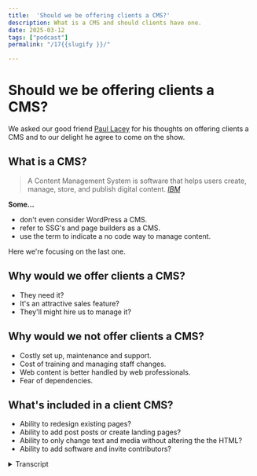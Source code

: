 ```yaml
---
title:  'Should we be offering clients a CMS?'
description: What is a CMS and should clients have one.
date: 2025-03-12
tags: ["podcast"]
permalink: "/17{{slugify }}/"

---
```


 # Should we be offering clients a CMS?

We asked our good friend [Paul Lacey](https://paullacey.digital/) for his thoughts on offering clients a CMS and to our delight he agree to come on the show.

## What is a CMS?

<blockquote>A Content Management System is software that helps users create, manage, store, and publish digital content.
<cite><a href="https://www.ibm.com/think/topics/content-management-system">IBM</a> </cite> </blockquote>

**Some...**

 - don't even consider WordPress a CMS.
 - refer to SSG's and page builders as a CMS.
 - use the term to indicate a no code way to manage content.

Here we're focusing on the last one.


 ##  Why would we offer clients a CMS?

 - They need it?
 - It's an attractive sales feature?
 - They'll might hire us to manage it?

  ##  Why would we not offer clients a CMS?

  - Costly set up, maintenance and support.
  - Cost of training and managing staff changes. 
  - Web content is better handled by web professionals.
  - Fear of dependencies.
  

  ## What's included in a client CMS?

  - Ability to redesign existing pages?
  - Ability to add post posts or create landing pages?
  - Ability to only change text and media without altering the the HTML?
  - Ability to add software and invite contributors?

  <details> 
<summary> Transcript</summary>


[00:00:06] **Nathan Wrigley:** Hello there and welcome to the No Script Show. After a couple of YouTube only episodes, we are back with an audio chat.

And for those of you who are watching the video version, you will see that we've got the first ever guest for this show. And it's Paul Lacey. Paul is a good friend of ours from the world of WordPress. He is a UK designer with experience working with agencies and will be able to help us with today's topic.

And that topic is, should we be offering clients, a CMS. A CMS, of course stands for Content Management System. Paul, thanks for joining us. How you doing? I'm doing 

[00:00:39] **Paul Lacey:** good, thank you. I'm not sure if I'm gonna help that much though. 'cause I'm probably more confused than the two of you. Oh, I think that's gonna be hard, Tom, but you, yeah, but you're right.

I do live in the world where this is. This is all going on as such. So I'm in the trenches with WordPress and CMSs and agencies and clients and all that sort of stuff, but I'm utterly confused about it all at the same time about where it's going and AI and should we be doing this? I'm definitely aware that we're, that, I mean think actually, I dunno if you know this, but yesterday was the an, the 25th anniversary of the.com boom collapse, when the stock market, collapsed and stuff.

and then obviously we've rebuilt the web from there, but I think we've still probably. Started off with some extremely bad habits compared to how the web started and, here we are 25 years later in another existential crisis. 

[00:01:40] **Nathan Wrigley:** Yeah, there certainly gonna be a lot to talk about. I should, before we get stuck into it though, firstly introduce David.

How are you doing, David? Yeah, I'm good. 

[00:01:48] **David Waumsley:** I'll just come in and say why Paul is here because I was asking Paul because we know with the, history of the kind of episodes we've done here, I've, we've all worked in WordPress and we still use WordPress, but I've recently been trying to play around with static site generators and with WordPress you get this content management system anyway, so why not offer it to clients?

So I, hit a bit of a dilemma because now I started to play with a static site generator. If I wanna offer that same thing to clients, I have to add in. So it's really made me question again whether I need to. Going forward for my clients or not. So really that's why I went to Paul, because I know he is really looking after more clients than me and has more experience, particularly with the kind of agencies I'm thinking, should I just drop that all together with the CMSs for me, even though I was a big fan and it's created a lot of work for me, I'm actually thinking it would be extra work now.

So I, that was really how you came into it. It's a, an elaborate ruse really to get you on the show, Paul, but, so I'm pleased it works, 

[00:02:57] **Nathan Wrigley:** yeah. Okay. So yeah, that's great. Paul, just give us a quick bio actually that would be quite useful. Just tell us what you're doing currently, even though it might not necessarily overlap with what you're gonna talk about.

Maybe you're in a transition period or something like that, but what are you doing right now? What kind of work do you largely have? 

[00:03:13] **Paul Lacey:** Yeah, I'm probably a relatively typical, Fairly experienced web consultant, working mostly with WordPress, and I used to have an agency, a small one, like five people or something like that.

But I'm now just me prefer it like that. And probably my balance of skills is I'm a jack of all trades as such that I'll do design work, I'll do development work, I'll do consultancy. I don't do any of the marketing stuff. So none of the SEO, none of the pay per click, none of that sort of stuff.

So I'm all about creating the website. that's where I come in. And then in terms of my balance of what my work is, I probably, if I break it down by income percentage, for instance, I would say that half of my income is looking after. Around 60 or 70 websites on WordPress care plans and just being like a janitor or a gardener, picking out the weeds for those websites as such.

I'd say then another quar, another quarter would be, retainers working for a couple of, different companies. One of them is, beaver Builder, so I help them with design work and some of that sort of stuff. And then probably the final quarter is what would've been my a hundred percent, let's say five years ago, or a bit more, which is, a client comes along and wants a website and then you take them through and they come to you and you are apparently the answer to that.

So then you say, okay, and then, and they give you money and you make website, and then there's some kind of process that happens in between that is probably completely different depending on who's doing it and whether it's an agency or freelancer. What kind of things that agency or freelancer thinks about at the time?

as for me, I'm probably just trying to meet clients where they're at and trying to help guide them. And if I can see that they're completely delusional, then I'll just walk away before the project starts. If I can see that they're open to, and that, that they, what they want to do is communicate their brand and their product or whatever it might be.

Then I know I can help them. And I know that it's probably never gonna be perfect because there's so many different variables, but I'll do my best to take them from where they think they want to go and tweak them a little bit as we go along. So I think I'm, o I'm quite good. I think at what I do, I'm not the best.

but I've, my heart's in the right place and I've got some skills, so that's probably where I'm at. 

[00:05:51] **Nathan Wrigley:** Nice. Yeah, this entire podcast really is aimed at the building bit. We don't get into the marketing or the pay click or any of that stuff. It's all about the, pixels on the page, the HTML, the CSS, the JavaScript, and and interestingly, largely moving away from A CMS.

So this is an interesting conversation. I guess maybe we should start with the whole, what even is a CMS. that's obviously a moving target because what was true 10 years ago obviously isn't true today. But can I just throw that question out there and let's just see if we can define what a CMS is?

should we, I don't know. Should I go David first? What do you think? I was just wondering if you should bring up our 

[00:06:29] **David Waumsley:** show notes here. 'cause we've got a, an existing definition on here and I can read that out, which is according to IBM, and this is similar to other definitions. A content management system is software that helps users create, manage, store, and publish digital content.

Now, under that definition, I'd probably call my computer or even my mobile, A CMS, because, it can help me do all those things. That's true. I think, and I've put some things down on the show notes here, is that. Perhaps it depends on the context, which we're CMS. So I've put a note here that some don't even consider WordPress A CMS because of how, they might compare it to other CMSs that give you more outta the box choices with your custom fields.

Some refer to the thing that I've been moving to, which is a static site generator levity in my case, or page builders as a CMS, which I guess they are, under the definition. And I think the one we're using today, which is what we're focusing on because we've become responsible for it, is, using it to indicate a no code, way to manage content.

Something that we might give to clients. 

[00:07:50] **Nathan Wrigley:** yeah. Okay. Anything to add to that, Paul? 

[00:07:54] **Paul Lacey:** yeah, I think that's a good definition. Just, it's just, you can see that. How CMS is, especially this, if we just say a word, a website, CMS, if we narrow it down to that, how there's been so many different iterations o of that over the last 20 years and you can find a problem with every different concept of how that was done.

It's funny because you can look back and see how certain things were done, let's say 10 years ago in something like WordPress and think there's such good aspects of that, but the way that you had to build it was clunky. So that, so it seems that, the focus with the CMS should be content, but in the last 20 years it's been the CMS is there, but the focus is on code, or the focus is on accessibility, or the focus is on speed, or the focus becomes on design, which is probably where we're at now, where there's too much of a design layer in mixed in with it, which is where we're the problems.

[00:08:53] **David Waumsley:** Can I ask you a question? Just at the start of this. So if you were starting afresh now, in a way, which is what I'm doing now, do you think you would be, if it wasn't already there in WordPress, do you think you would be offering clients A CMS just off the top of your head? 

[00:09:11] **Paul Lacey:** so I guess if you could, the question to me, first of all, I'd be a plumber instead.

good answer. So if you remove the financial aspect, the financial pressure, yeah. Because essentially we are where we are with how, what people want as such. So if I was looking at what people want and I needed to make hay while the sun's shining, then I would probably do something similar to what I was doing now, if, I was looking ahead, I.

I would be focusing much more on the UX side of things, the more human side of things. And I'd be also probably looking at which sectors are, rocky at the moment. So I would, I know what you've been doing, David with, static site generations. I really envious that you are able to do that.

And I do feel stuck in WordPress. I'm institutionalized into WordPress, so if I could remove all the baggage, then I would want to reevaluate everything. And I may well come back to WordPress, but probably not for everything. And I would probably be able to, look at it as a tool that did a particular job very well in the right hands.

but it's definitely hugely problematic. And, the static site generators. To me, it feels like what WordPress was like before page builders without a database, with a CF page builder type scenario and stuff like that. That's what I've seen from systems like, sta I think it's called.

I'm not sure about the one that you use, the 11 t. Yeah. And, but yeah, no, I would, I want to do things differently actually. I do want to do things differently now, but it's so difficult to get out of lane. Yeah. Because there is a constant flow of, and the demand is to do things the way that everybody else is doing them.

That's what the clients seem to want as well. Yeah. 

[00:11:18] **Nathan Wrigley:** But also, you've probably got a heritage of SEO and what have you and You paint yourself into a bit of a corner, don't you, with all of these things. Yeah. And you're not always in 

[00:11:26] **Paul Lacey:** the driving seat as well. so being a website builder.

This isn't if you're a builder or a plumber or a, going back to that sort of trade or an electrician or sparky as they would be called. the plumber comes along and, or the, sparky, the electrician comes along and will point out issues that is wrong with your house that you, that a different person needs to solve, but they'll just tell you about it.

Whereas, a builder of a house tends to hire all of those people and pull 'em all together and they're running the show as such. So I find myself a lot of the time in the, I'm, I wasn't at the beginning of the conversation. I'm brought in and I just need to do the thing that I'm being told to do and then leave, and that's me done sort of thing.

So it's nice when you're not in that situation and you are leading, somebody comes to you and they're, ready for a clean slate. They say nothing has worked. And you can say, we do need marketing people, but I can definitely help you get this framework right from the beginning. But I find that to be a rarer, thing.

And I think that a lot of those people who have that good intent as a client get guled up by a bad agency. So that's the big problem for me. I think these are just tools that are being completely misused and corrupted. yeah. 

[00:12:49] **Nathan Wrigley:** Can I just interject a couple of things? So the first thing is, your, point Paul, about being slightly jealous of David.

I think David's managed to unlock some sort of creative future in which he's not constrained by A CMS. And it doesn't matter which CMS you're using, it brings constraints. It's, it's got benefits on the one hand and it's got constraints on the other. And WordPress, just like anything else, will paint you into a corner in certain respects.

And David's painting himself in the pixels on a page. Aspect of it. he can put anything anywhere and be led by, Figma can be his best friend. He doesn't have to worry about, what it will show. He can build that. But also, David, could you just scroll back up a little bit? I want to just address something inside the CMS thing, which I think we missed, which is the, helps users and I think that's, we'll come onto it in a minute, why we would use a CMS, but I think that's one of the big things about it, about using a CMS.

It's not the managing and storing of data. 'cause they all do that. They'll all store images, they'll store text, they'll lay out, with some templating engine, how it looks. But for me. The user bit is the crucial bit. It's the fact that it comes with all of that built in the authentication layer, the multi users, the permissions and all of that.

I think that's one of the crucial bits that kind of o often gets lost. And certainly on this show we ne we never talk about that 'cause we're all about the pixels on the page. But that's one of the nice things that WordPress brings out the box. Soon as you've installed it, you've got not the best implementation, but you've got a fairly decent implementation of users and permissions and roles and all of that kind of stuff.

So I just wanted to mention that. So with that being said, shall I, move us onto the next thing? So we've, I think we've explored what A CMS is. We've all stated our, case there. And then the next question that we were gonna raise was, why would we even offer it? And I think I've maybe just opened the door with that a little bit, talking about, Clients can log in. we're all familiar with that. Ev every client on earth has used some sort of social network where you go to a login page, you type in your password and username, and you can publish content in that way. And we're all familiar with that and we can share it and, all of that kind of stuff.

So maybe that's one of the reasons, is that, yeah, I mean 

[00:15:01] **David Waumsley:** it's, whether they need it or not. And I guess this is the question I've been asking a lot. I gave it because I needed it personally to manage the content, to create the site as the person building the site and then offering that over to clients is the bit because.

I know all the bad things that can go wrong. The client, if you've set it up in the wrong way, the client can go and break things that can spoil your pay speed. SEO, responsiveness, accessibility can all get out the window. If you set this up wrong. They can even create security risks. They can even run off with something that's yours, like your licenses and a, WordPress set up and take it or invite other people in.

So I know all the things here. So it gets me back to that question, we'd offer it because they need it and yeah. I've been trying to think out with, most of my clients have come to the conclusion, the ones that I presently got, that not many of them actually need it. If I could offer that service to do the updates on their behalf, that would be a better situation from my experience.

But Paul, you've got wider experience than me with different people, so you might be able to come in with some kind of ideas where people really do need it, 

[00:16:12] **Paul Lacey:** Yeah. you're right. You're absolutely right that there's. Like a question, does somebody need it or not? And some of the clients that you've got, you've right to assume that they don't and that, the, you're like a personal trainer nutritionist for them.

And you're, making sure that their online presence is healthy and you've identified that it can live in this kind of sphere where they don't, need that as such. And I think there's always gonna be a, segment of the market where that's the right thing. And the fact that those, if people like yourself can find those clients and give them that correct solution, means that you're probably saving them like from the next website failure that they were gonna have in WordPress, but let's say WordPress or something like that, because they didn't need it, and you guided them in the right direction.

I think why would we offer a CMS, so first of all, I think, If we just get rid of like a whole load of market segments in one quick moment, massive blue chip companies will need to manage content. So they have to have CMS, they've got, intranets and gigantic websites and multiple people managing stuff.

And then you've got a news website like the BBC that clearly needs A-C-A-C-M-S because you've got journalists and content creators just publishing content there. And then I think you've got the segment that we're probably all focused on, really, which is the SME small to medium enterprise or SMB, small to medium business, which typical businesses, I don't know, let's say anything between one and 200 members of staff, let's say is a, might come into that.

And that is probably where 90% or more of our clients have come from. they're also the. The clients who are under the most threat, I think, from both sides. So they're under threat from, let's say you've got a company with a hundred people. You are under threat from market disruptors with a, team of five from one side who are extremely agile.

Then you also are under threat from the massive corporations who are looking at that. You've got, you are making some money and they wanna make that money instead of you. Why? Why should you make that money? They can do it. And so what I wouldn't really want for that SEC sector who are already under threat as such would be to Have a situation where they can't communicate anymore. Whereas the Agile people can, because they can hire you David, for instance. 

and just have you doing their website for them. And then the big corporates, they can spend whatever they like and have huge teams. And then the people in the middle are becoming less agile on the one side and on the other side, they're less able to communicate without CMS.

So to me, kinda and, it, the problem is it's just been done so badly for that sector. I feel sorry for that sector that, agencies, especially agencies. 'cause I see a lot of agencies and I see it, I, and I'll, talk about this in a minute, just the trend of. Dumbing down what the agency is offering and hiring, very young untrained people who are full of energy, but they are just trying to pay for their car insurance while they're living with their parents still.

And they'll do anything 'cause they need that money. But I think that, those SMBs and SMEs in the middle, those are the people who are struggling the most probably to be unique and get their voice out. And the CMS is a way that they can do that on the internet, on the web. 

So that's why they need it.

The problem is, I think, as I say, the way that most of, the way that I'm seeing it implemented by agencies and freelancers is super problematic. And then also you get the other side that those SMEs often have kind of dictatorial type CEOs or. Heads of departments who are, even if they got the right person to hire, they decide that they're gonna power trip that person or that agency and just get them to magpie or copy something that they've seen one of their competitors do.

So you have all these terrible forces working against the SMEs, I think. And so I dunno where we go from there, but I think that's why I think they need them because you can't, if you take it away from them, then you've taken away the opportunity for them to do it. So really I would prefer that they have a CMS, but the entire sector becomes better educated on what, how they should be using that tool.

Because a tool like WordPress is a design tool and a CMS now. So it's both, and a lead capture tool. It's doing everything and, that's probably where the problem is that I. The, you have lots of smaller agencies as well offering cheap solutions and lying about what the result of using these cheap solutions is gonna be.

So there's, I think it's, I don't really like the term disinformation, but I think there's, it's, we're full, of that, that in this sector. Yeah. That's a big problem. 

[00:21:34] **Nathan Wrigley:** David, can I ask, because you've obviously stepped away from doing a CMS, what are the things that you, that, that have be called your calling into question?

So we're not moving on to why not to offer, but it's somewhere in between. what are the things that you, have questioned more recently about the need for A CMS? 'cause I know in my case, a lot of the use of A CMS was really. Came down to my convenience. It was a tool that I understood. I could implement it with one click of a button.

there's hosting companies that you just press one button and look, there's WordPress. We had amazing tools like, page builders and things, which allowed me to just forget about HDML and CSS and become de-skilled in that way. plugins that whole architecture plugins, that meant that, if it's been, if it can, be done, probably somebody's done it and I didn't have to worry about that.

why, are you dissuaded recently? So it's not the what, why do we not offer it? But just what are the things that you've called into Question. 

[00:22:33] **David Waumsley:** it's, with a lot of my clients, I've never really thought about the process of when the people who are updating the content themselves on their own, that staff changes.

And there's usually nothing in place for when that happens. So you might train somebody for the first time to manage their own CMS. But as Paul was talking, I think I need to throw this in. It reminded me that. When I'm saying, not offering clients, a CMS, what's the reason why we might offer it?

In effect, I still am offering them a CMS. So the recent site I've done is You are the cms. Yeah. but yes, but actually 11 T has been the cms, which is replicating what I would've done in WordPress for a blog. So I have content managed the, layout of their content in an easy way. They've got it.

The only difference in this case is I haven't given them access to it. You're the gatekeeper in a No. so in a way, my, my own question is a bit of a silly one because effectively I have given the clients a CMS. What I haven't done is offer them a no code way to interact with it. 

[00:23:46] **Nathan Wrigley:** There's no URL where they can log in.

It's more sending David an email with the new content that we want to be. Yeah. So I 

[00:23:52] **David Waumsley:** have to update it, which is, so yeah, my, I, guess my concern, which I'll, I mean I did put some bullet points in here is, but that if you are trying to set up a CMS is that, it can be, WordPress makes this easy.

It can be costly to set up, and then you have to maintain the thing, which is an extra cost and you have to support it. You have to make sure that it's updated and secure. And then the issue that I've run into before is the kind of extra cost in training somebody to be able to use the CMS that you've set up, assuming that we're setting it up for them to use in a sort of no code way, and then manage those staff changes.

And that, this big argument that I've seen a lot in the WordPress space recently, which is seems ironic to me, is that argument that is well. you shouldn't be giving clients any access to WordPress. That's for you to do. You use it for this one? This would only be handled by web professionals.

Anything going on the web needs somebody who's trained to understand SEO, the consequences of it to know. And I do think, there is, there's that fear of dependencies is a reason why not to offer it. You're dependent on the CMS that you've set up. If you can do it yourself manually, but, 

[00:25:06] **Nathan Wrigley:** Yeah, that's definitely a hot topic at the moment, isn't it? The idea of becoming a professional again, because I wonder if people feel their cake is being eaten by the platform itself, if it's so easy to use. Why do we need a professional? I, what you've done in gatekeeping, your access in that you've inoculated yourself from the, the clients basically, they're either gonna move away from you or keep going with you, and there's much less, we can do this blog post ourselves.

We can, add a page here and a page there and what have you. Everything has to go through you. So I think, I know that you are not doing it for those cynical reasons, but I think there is something quite neat about that model. I think it's quite nice. 

[00:25:47] **David Waumsley:** Yeah, it's a, it's one that I've still got to test that and that really, because what I've had to do is, I've had to say in the same way that Paul has already said like 50% of his kind of income is through managing and hosting ing after these things.

That was really, that was going to be my passive income. It didn't turn out to be quite so passive 'cause you had to keep updating it all the time. Now what I'm trying to do is, a way of avoid is, some of the issues I have by giving the client a code free access to the website is to say, okay, I still need the retainer.

You still need me to be around. so what I'm gonna do is charge you pretty much the same as what I did if it was WordPress. I don't have to do the security and the updates that went with it. I don't have to pay the same for the hosted. So what I'm going to supplement that with is the fact that I will do your updates as part of that.

So I will go put the code up when you need those updates. But it's untested at the moment because I don't know. I don't know if somebody might just see that as a way of abusing it, and every day they want a new update on their website because I've offered this as part of their yearly package. 

[00:26:55] **Nathan Wrigley:** It's interesting.

the honest truth from my experience anyway was that most clients that wanted a blog or some kind of functionality like that basically wanted it on paper only. they had this idea that they were gonna write this incredibly influential and powerful blog, and you go back two years later and there's the first post which was published exactly two years earlier, and then nothing got added in after that.

yeah. It's interesting. just on the last bullet point there, you've got under the, why would we not offer Clients to CMS? You've got fear of dependencies, and we spoke about this in a previous episode. My position was a little bit like, haven't you just swapped one set of dependencies for another though?

So instead of WordPress, you've got 11. Exactly. so you've not entirely, inoculated yourself against that, but it's definitely different. No, it's a different dependency 

[00:27:44] **David Waumsley:** in the sense that, Your dependency on something that's live and dynamic. Yeah. It means that your site can break. Yeah. Where when it's on a static, it's, already there.

So if 11 D disappears, actually the site isn't gonna, the site is still there. That's a good point. And you'll just have to replace it. So it's a site you have lessened your dependency, if you like, or, the impact of having a dependency. Yeah. 

[00:28:08] **Nathan Wrigley:** And it's a single dependency as well. Whereas WordPress tends to be a dependency itself and then a series of other dependencies called plugins, which you've obviously got to then maintain and what have you.

okay. Interesting trade offs. Are we ready to move on? Are we gonna move on to the, what's included in a client cs? yeah, that's, no, I think Paul wants to chime in. No, 

[00:28:29] **Paul Lacey:** it was just making me think. 'cause I, a lot of my clients in that last 25% of work that I do wear is.

Building websites for people are agencies, but I don't really have any clients anymore that are a design agency or a web agency. They tend to be a marketing agency. So the website will just be one part of a wider solution. But, so it's feels like where you put the gatekeeper as such.

'cause they tend to be the gatekeeper for their client and they are gatekeeping all aspects of the online stuff. the pay per click, the SEO, the website content, the blogging. So I'm thinking about one particular agency that I do a lot of stuff for, and they tend to roll out the same solution for this particular niche and they will write the blog posts for the client.

One or two of those clients wanna do it themselves, but it's rare actually. but they'll also be doing the SEO quite heavily. They'll also be doing, analytical things and. Putting kind of popups in different places and then creating sudden out of nowhere, webinar pages or sign up for a brochure pages.

They're constantly creating new landing pages. Not necessarily that they're doing it particularly like really well. For instance, a lot of the time, like for instance, if they gave me every, and I tend to hand over a, solution to them that they then do that. And I know that when I see them creating the landing pages, in my humble opinion, I could have done the landing pages that they tend to then go after I have left the scene much better than they have.

And that's probably, that's because they're not, they're doing everything. They're doing landing pages, SEO, all sorts of things, and they, just haven't read, Yakob, Nielsen's books for instance. They're literally straight out of college or apprenticeship. Yes. And they're just learning.

They're just doing what they're told as such, or copying other things that they've seen on the internet. but I, with how you are doing it, David, you become the gatekeeper as such. I know for a fact that wouldn't work with any of those clients unless there was some change to how it was done.

Because the changing of the content is, let's say just one quarter of the things that they're managing and they're doing SEO on the site, they're doing AdWords, they're creating, they're optimizing landing pages to get a better score on the pay per click so that the cost of the pay per click goes down.

There's so many different aspects that seem to be, going on a search with some of those, whereas I have other clients that would fit. the concept that you are talking about, David, really perfectly, I even have two clients that I've got in my mind that do the same thing. That one would be perfect for how you do it and one would be simply not work.

And that's simply because one of those clients has an internal marketing team. And they're cons and they're more sales focused, even though they essentially have the same product. The other client has the product but is more of an advocate for the concept of the product. And then so, for instance, I remember years ago Tesco is a, big supermarket and they started selling insurance.

I used to work for a dog magazine, online dog magazine at the time. This is going back over 20 years. And they wouldn't advertise in our dog magazine. they were more interested in writing an article for the dog magazine that just, I. Educated con people who had dogs that insurance was a good idea and then they were confident that people would find them as such.

And whereas the other client that I'm talking about that as the marketing person is getting ads here, doing landing pages here and, is just, and, they, and one of those people, pays me 75 pounds a month and the ever pays me 400 and the one who pays me 400 is the one that is doing more stuff themselves that needs me to help them.

Interesting. Whereas the other person who's paying 75 is. Paying for these problems as such, they're paying for the fact that the website is in WordPress and needs security patches and stuff like that. So that's in a way where I envy David's position and think, I wish I could have given them that solution, but I don't know how to do it.

[00:32:47] **David Waumsley:** Paul, what you said really, made me think again about the page. So I'm thinking about the pages in its entirety, but you've just made me realize that page could have different people who need to be involved in that page, say in the metadata for, for just the SEO or maybe even for adding in ads.

they need to add because they've got some sort of campaign. I haven't really thought about it. The thing that I. What's mostly thinking is that even when it comes to a blog post, which is a fairly easy thing to do in say something like WordPress, now as I've learned a little bit more about the Semantic web, there are lots of things that can go in that blog post that I would mark up better than the client because it's just not available to put things in the correct tags, say a blog quote to be in there and the citation under the site.

Those kind of things, even the way that you might, add in numbers or whether you'd use an ordered or a numbered list, all that kind of semantic stuff is stuff that I've taken care of. So really, you've made me think about, yeah, it probably wouldn't work even for some of my existing clients for me to say, okay, I'll do it all for you, because they will just need to be in two different 

[00:33:56] **Nathan Wrigley:** aspects of the same page.

Yeah, you've definitely honed down on a type of client that it works for though, haven't you? Yeah. So it definitely, it works in the scenario that you've described, but in the wider world, the scenario that Paul's describing, I don't know, SME or something like that. Yeah. It's not really up for negotiation, isn't it?

The, fact that it's David, I know. No. Okay. Interesting. 

[00:34:16] **Paul Lacey:** I think it might be solvable. it is just the, tide is so powerful with WordPress at the moment, I think. Yeah. And which might not be the case forever because I. It is WordPress is rather self emulating at the moment to a certain extent.

How, how much damage happens from what's going on with WordPress, is left to be decided as such. But, a few things. First of all, I think looking at the future, the way that I'm describing people want things to be done. I don't think that is actually sustainable. I don't think that will survive AI properly.

I don't think, I, don't mean like AI building websites. AI being the way that people inquire about information. And when instead of googling now, people will type something into an AI tool and then it will present almost like a custom made. Content, which includes bits of stuff from other people's websites and citations and videos and that sort of thing, and this kind of total mess of how, let's say agencies I find are doing it with WordPress where the, all the tools are in that one tool I don't think will survive because I don't think that semantically it's good enough.

And David, what you are talking about when you've got these blog posts and that you can properly on behalf of that client semantically structure that in the correct way. And let's say even tag on to regular editorial, semantically connected advert type things and marketing things that then get pulled in.

So if you are looking for a new bathroom designer or something, then yes it can then the AI tool in the future might go out and grab that information, about what you want. But it might also semantically know to pull along with it, these particular providers. That have correctly semantically described their tool outside of things like AdWords and Google AdWords and stuff like that.

And I think it is fixable because it's just a case of it's, let's say if we take SEO and doing meta tags and stuff like that, and David, you don't want to be doing that because some other SEO person is just constantly hassling you every day to change stuff. It surely is fixable that there is some kind of script, an external tool that just gets slotted into the header of the head tag of your static websites.

And he is able to do that as a kind of headless way of injecting a SEO stuff into pages. Yes. Yeah. I'm sure that's a thing. So I don't think that any of the things that are a concern in the way you are wanting to do it, David, is, not unsolvable. I think the biggest unsolvable part of it is this kind of, the direction of travel.

And but, I think we were talking earlier about just general society before the call about will, at some point everybody say we've had enough and we're pulling ourselves out of the matrix. And I think at some point having seen SME businesses getting, finding it harder and harder to succeed on the internet at some point.

that's gonna, that's gonna implode and get to a point where change is forced and people are saying, why isn't this working for us? We're going to an agency. They're telling us that this is how we should do it, and we are not getting the results we need. What are we doing wrong? And then slowly people will start, realizing that every aspect that, of the thing that this company wants to do online needs to be done much more professionally.

So the blog needs to be added professionally. The blog needs to have semantics. The SEO needs to have a proper strategy and that these things shouldn't be constrained by. They all have to live in WordPress or Jula, or Drupal. They different professionals who are all good at what they do, have their tool that isn't constrained to one platform.

I think that's where it has to be in the future. so I think, I wouldn't say. give up on what you're doing there because that's why I'm saying I'm envious that it feels like you are in the right direction. You're just, and I've always felt this way about you, David, that you've always been ahead of the curve, even though you won't perhaps think that you are, whether it's page builders, genesis in WordPress or something, you're always, ahead and being a thought leader on these things.

So when I see you talking about this stuff, it makes me think I need to listen to what you're saying because it'll probably be reality sooner than we know. 

[00:38:54] **David Waumsley:** so that's so kind. I'm sorry. I You're the right different 

[00:38:58] **Paul Lacey:** David. I was thinking of somebody else. Absolutely. I didn't recognize I was 

[00:39:01] **Nathan Wrigley:** questioning every word of that last paragraph.

Honest, but 

[00:39:04] **Paul Lacey:** you know what I'm saying. Yeah. you are thinking outside the box when people like me are stuck in the trenches and just trying to get some sleep and survive the next day and see whether, see where the direction of travel is, and then aligning myself to that and doing my best.

But you are thinking outside the box and you've dragged yourself out of that and saying, I, I'm now thinking intellectually about how this should be done. there's an aspect of your lifestyle that wants to contribute to that as well. But I think you are not constrained in the same way.

An agency with let's say 20 staff who's struggling to, pay the staff bill, they've forced themselves into bad practice. unfortunately, 

[00:39:47] **David Waumsley:** you said something that I thought was fascinating in that really, 'cause it just made me think, maybe I'm misreading it, but it sounded like you people needed a content management 'cause they needed to keep changing their content because they needed to appease Google and send more traffic to their site.

So you almost get into this cycle. Is that kind of a truth of it? They feel like they need to be constantly changing the content, perhaps more than they actually need to do. If they may be did less of that and did it better, it might be just as successful. 

[00:40:21] **Paul Lacey:** It's probably also a numbers game to a certain extent that yeah, there is just not enough people with the skills that you will now have to make all the websites that need to be made just in that one sector alone of SMEs, There just simply isn't the, knowledge and the training. So for the time being, the, while people still want to make a brochure site that is lead generating. the only way to meet that demand is to have people who are semi-skilled, yeah. Taking control of these tools like WordPress and pushing out solutions on mass and trying to make that be done cheaper.

So I wonder, it makes me wonder in the future that this problem gets solved with ai whereby we, where the, this current design layer that we've, I think we're stuck in, we have this design layer, which is page builders have en enabled everybody to be a designer. The products themselves tell the end users that they, Hey, you got this, you can do this, use our templates or, whatever.

And Then it creates like a false sense of security that this is all doable. And really, this, we're talking CMS content management system. So I think it has to go back some point to content being the important thing created semantically using, as little dependency, a small amount of security, problems as possible.

And that at some point you'll just use some kind of device to query the internet. And you will need to be able to define that probably through a professional who now is no longer just stuck moving pixels around the screen, but he's taking an equivalent of a blog post. And let's move that to a landing page.

Let's take a blog post and move that to a landing page, right? And say, okay, here's a landing page. here is my most important message. this is the priority of my landing page. And then you are guided through the process of ensuring that you create a semantically correct landing page.

That only has a certain way of presenting itself on the tool that you use to query the internet. So there isn't any more kind of, should we have a red button or a purple button or something like that? You put the brand JSO file into it. I don't want to talk, talk like I'm talking about Gutenberg here, there'd be like a brand js o file that these tools have, and then it'll be a case of semantically presenting your content to something that becomes, again, a content management system.

The only problem with that is it feels like we are then talking about tools that are created by Facebook and these gigantic, yeah. It's also, what we probably need in the future, ideally, which is what I imagine that the W three C will be moving or advocating for would be tools that allow you to create.

Content that is static and security doesn't, isn't a problem. But somehow that we are encouraged to create this semantic content without the big corporations being the gate, the gatekeepers to that. But the AI tools that are controlled by the gatekeepers and the big corporations are able to query us and whoever does it best, whoever presents their content, whoever manages their content best, ends up being at the top of the ai.

Queries getting presented to people with products and stuff like that. So I think, content, they say content is king, don't they? And I think that's, we've lost sight of that. I think most, a lot of my clients have totally lost sight of that. It's just, I would class it as chaos. It's king chaos.

It's chaos. and you just sit and look at it and think, this doesn't feel like how we should be doing it. 

[00:44:13] **David Waumsley:** Can I just ask you, 'cause I put some notes on here, which just, I'll just read through them quickly, those listening to it, which is, what's included in, client CMS is that the ability, as you were mentioning before, to redesign existing pages with say, a page builder, which you've got that option now.

Is it just the ability to add blog posts and perhaps create a landing page? Is it only to be able to change text and media without altering any of the html? So you're Actually really nailing that down as you were talking about, And also do we give them access to, they can add in their own software, plugins in the case of, a WordPress or even change the theme or invite extra contributors without it say we're managing it.

That could be a quite a concern if they're allowed to just invite anybody in. And you don't, you haven't vetted them to 

[00:45:01] **Paul Lacey:** Oh, that, that's another part of the KSIC all the time. Yeah, totally.

[00:45:08] **David Waumsley:** Yeah, I, that's my experience. it's quite limited with people who might invite, generally I'm dealing with the business owner directly, but, there are certainly plenty of clients I've had and almost anyone who's got a larger organization, I, I'm suddenly getting an email saying, we've got this new user in the WordPress site that I'm still managing, and I think I, I've given all these people an admin access so they can give them an admin access.

Yeah. I dunno what that means. Yeah. It's quite a scary thing for me. 

[00:45:38] **Nathan Wrigley:** Yeah. Okay. I, how do we feel we're doing in terms of time? I guess in order for this podcast to come to an end, we need to draw a line at some point. Is there any points on that, document that we're looking at, if you're watching it on YouTube that we haven't yet covered off?

Or is there something that we ought to discuss before we wrap it up? 

[00:46:00] **Paul Lacey:** I've only got one, one thing that's on my mind, and that's probably like what I'm scared about and what I'm optimistic about. So I'm scared for my own job in the future with AI and all that sort of stuff. I'm scared for that sector.

I'm talking about the SME sector because without them I probably don't have a job. that's my, that's the source of my, pipeline as such, whether it's direct or through agencies and stuff like that. So that's, what makes me nervous. And I wasn't nervous five years ago, but, I see the tools that are out now and I, dunno if I'm nervous because I just can't see what the future is.

But the thing I am optimistic about is that I do think that, that AI will solve a lot of the poor, poor skills in the industry or the bad advice, those sort of things. I think it will. I think that you will need professionals who are more like a orchestra conductor kind of thing. Oh, interesting.

And, like a technologist as such, and, which is what I did at university. My, my university course trained us to be technological managers of anything, whether it was sustainable energy or websites. I went into website stuff. Some of my friends went into different things. But essentially it's understanding where things are going and then being, a, an advisor and a, kind of guiding light for the people who are downstream of what's happening as such.

I'm exci, I'm excited about a much more semantic web. I'm excited about, getting some of the churn and burn, mindset out of the industry as well. But yeah, I'm definitely nervous for my own, wellbeing. What I'm hoping is that I can. What I've always done is, tweak what I do every daily and yearly as such and, see what's coming.

The only problem I have right now, which I've never really had before to this extent, is I really do not know what the future looks like. I, don't just mean, nuclear war, there's that obviously as well, but I, honestly can't fully understand where the web is going. One day I wake up and I think I've solved it.

The next day I'll wake up and I've had a terrible dream about it and everything. I'm completely irrelevant. It doesn't matter, I can just, I guess I can retrain as a plumber, but, as, I'm saying. Those are my fears and, my hopes and fears as such. 

[00:48:39] **Nathan Wrigley:** I think it's a really interesting time.

I think confused. I think everything's been, yeah, everything's been driven by humans and they're such measurable things. Although on mass we can be innovative. The pace of change has been fairly pedestrian. you can, predict largely what's gonna happen in the next year. I think now in this era of reliance on, let's just call it ai, basically you speak to a machine and it gives you something back.

I do think we're in for some seismic change. And also all of us are on the on the, one side of life, let's put it that way. We're no longer spring chickens are we, so we have that against it. Probably a good thing. We don't have to 

[00:49:16] **Paul Lacey:** be here for the apocalypse of the That's right. we, 

[00:49:19] **Nathan Wrigley:** bring a different level of experience, but at the same time, we also don't have that sort of vim and vigor that the, Utes do.

And now that I've said the word Utes, I think we should probably draw this episode to a close. yeah. do you know, can I just throw in something at the end there? Of course. Just to follow on from Paul, because, I think all the things that you said about me kindly apply to you. It's just about questioning and, it takes me full circle with this whole thing that we're doing with the No Script show.

[00:49:48] **David Waumsley:** We started with a vision of the future for web design that we borrowed from The Talk by Jen Simmons on Intrinsic Design. And I think this is having a big impact. And for those people who like the craftsmanship of web designs, it's a big change because we're going from this period where web design has always been about copying what print design did, and then the tools came in to allow us not even to have to deal with the web material.

We didn't need to know HD ML and CSS and how browsers worked. And I think what's. Now happening, and that's this movement which has started this show, is the fact that we're moving towards this period where we do need to understand the web. The semantics are important. We actually exclude a whole bunch of people who can't see the web and the web is going on.

More devices that we get back to the craftsmanship of understanding how the web works and get into HT ML than CSS are fresh because it's more powerful and more flexible. Than the tools that we previously had. So I think there's a, my optimism is that changing role, this move to the web being on everything for everybody.

And I think that's a new audience. It can meet people who previously couldn't access the web in the way that we want them to do, which is similar to print. So yeah, that's how I tied this up. really agree with that. Yeah. 

[00:51:09] **Nathan Wrigley:** Yeah. I'm gonna just throw a sort of spanner in the works a little bit there and say that I, have no idea that even websites will be a thing because I, can see a future where the device is just completely just built in order to service you as an individual.

And you'll talk to it and it will talk back to you and, when was the last time you sat with somebody that you know closely and per perused together a magazine. you just don't do that thing. You have a conversation. Can you recommend a plumber? Yeah. What's their name? Oh, his name's Pete.

What's his number? Okay, there's the number off you go, talk to Pete. That kind of thing. I don't know, I'm not entirely sure that the HTML, the CSS, the static screen that we all sit down to, or the thing that we hold in our hand, I'm not sure that's even gonna be the divis of choice.

and when I say I'm not sure, I literally don't know. I'm not prophesying that I have some insight. It's that I just don't know that the flat rectangle that we hold or the flat screen that we stare at, or the TV or whatever it may be, I, don't even know that's gonna be the medium that we consume.

the, yes, Pete future. Pete needs 

[00:52:20] **David Waumsley:** Pete, he's getting word of mouth, but he needs this C-S-S-H-T-M-L unit, which can go out to the hold of the web in different forms. So he needs us. 

[00:52:31] **Nathan Wrigley:** I'll talk to Pete urgently and, can I add one thing? What you said, Nathan? Yeah. 

[00:52:36] **Paul Lacey:** Because I, honestly, one day I wake up and I'm like, we don't need web websites anymore whatsoever.

And then the next day, of course, we need web websites, but I'm wondering if you know what a website just becomes is, because essentially if you look at X ML and HML, it's structured content. At the end of the day, it's essentially a static database. So I can't see a situation where we don't need a static database of information online.

And it just so happens that the way that tends to be presented, and I can't see, I can't see how it won't ever be presented in this way, is through HTML and websites. I just think we'll just go back to what the web started as, but with structured content, and we will still need some presentation layer to it.

I just think that the, this kind of very designed website, I. Concept that we're, we know at the moment will start giving way to this kind of flat database of information structured with HML and XML, with a presentation layer of JS and CSS, so it makes me wonder what point of JavaScripts will be in the future other than, Creating applications that query things. I can't, it makes you think j JavaScript will be a pointless thing to have on a website because it just needs to be flat information. What's the point in moving things around? So that's where I think the websites won't disappear. They just, we might just not go to them as much.

They might be just pushed to us, but the data is still coming from Yeah. So it's 

[00:54:09] **Nathan Wrigley:** more like a repository of data which is presented based upon the thing that you are holding, which is what a content management 

[00:54:14] **Paul Lacey:** system is for. Yeah. Yeah. And our, 

[00:54:18] **David Waumsley:** job as designers is to make that this static content is presentable.

We, we give the browser instructions to how to present it to a growing range of different devices. and that job will always be good point with us. And because we'll always need to, as that changes, new devices come on. And as we need to communicate in different ways with each other, I think there's a good future for, I think it's the best time actually at the moment for 

People who are web designers. 

[00:54:47] **Nathan Wrigley:** Yeah, I love these conversations where we get into the more sort of philosophical side of things. It's really interesting, gazing into the future and just pontificating what it might be. Of course. Who knows? Maybe we'll turn out to have, yeah. I think anybody who 

[00:55:00] **Paul Lacey:** tells you what the future's gonna be doesn't clearly know all the variables.

[00:55:04] **Nathan Wrigley:** Perhaps we'll all be shoveling coals into steam. We'll find out. We'll find out. Yeah. Yeah. on that bombshell, we'll wrap this episode up. It just remains for me to obviously say a great big thank you to, to Paul Lacey for joining us today. Who knows, maybe this will be the first of many appearances, but really nice to get your insight into all of that.

Obviously, David's with me every single time. thank you to David as well. Paul. Just before we go, where can people. Get in touch with you, find you, 

[00:55:32] **Paul Lacey:** please don't. But if you really must, then you can go to Paul Lacey Digital. and also guys, it's just been so nice to reconnect. Do you know the, the first ever podcast I did before I was in my podcasting days was with you guys and, so to, to have, years and years of not doing it and then coming back and it's, you two is just the best, Aw, I wouldn't wanna do it with anybody else. That's so nice. 

[00:55:56] **Nathan Wrigley:** Thank you so much. Okay. We'll be back with another episode at some point in the near future. Until then, stay safe. See you soon. Bye-Bye.


  </details> 